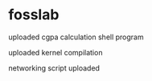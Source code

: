 # fosslab
uploaded cgpa calculation shell program

uploaded kernel compilation

networking script uploaded
